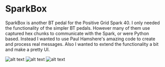 # SparkBox
SparkBox is another BT pedal for the Positive Grid Spark 40.  I only needed the functionality of the simpler BT pedals. However many of them use captured hex chunks to communicate with the Spark, or were Python based. Instead I wanted to use Paul Hamshere's amazing code to create and process real messages. Also I wanted to extend the functionality a bit and make a pretty UI.

![alt text](https://github.com/happyhappysundays/SparkBox/blob/main/Pictures/SparkBox.jpg?raw=true)
![alt text](https://github.com/happyhappysundays/SparkBox/blob/main/Pictures/V0_3.jpg?raw=true)
![alt text](https://github.com/happyhappysundays/SparkBox/blob/main/Pictures/SparkBox.png?raw=true)
